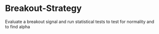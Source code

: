 # Breakout-Strategy
Evaluate a breakout signal and run statistical tests to test for normality and to find alpha
